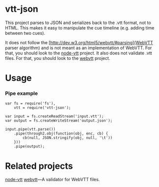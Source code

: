 vtt-json
========

This project parses to JSON and serializes back to the .vtt format, not to HTML. This makes it easy to manipulate the cue timeline (e.g. adding time between two cues).

It does not follow the [http://dev.w3.org/html5/webvtt/#parsing](WebVTT parser algorithm) and is not meant as an implementation of WebVTT. For that, you should look to the [node-vtt](https://www.npmjs.org/package/node-vtt) project. It also does not validate .vtt files. For that, you should look to the [webvtt](https://github.com/humphd/node-webvtt) project.

Usage
=====

### Pipe example

```
var fs = require('fs'),
    vtt = require('vtt-json');

var input = fs.createReadStream('input.vtt');
var output = fs.createWriteStream('output.json');

input.pipe(vtt.parse())
    .pipe(through2.obj(function(obj, enc, cb) {
        cb(null, JSON.stringify(obj, null, '\t'))
    }))
    .pipe(output);
```

Related projects
================
[node-vtt](https://www.npmjs.org/package/node-vtt)
[webvtt](https://github.com/humphd/node-webvtt)&mdash;A validator for WebVTT files.
